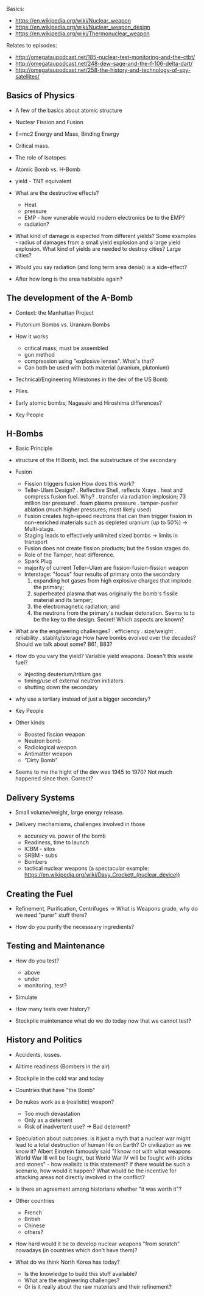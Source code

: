 Basics: 
* https://en.wikipedia.org/wiki/Nuclear_weapon
* https://en.wikipedia.org/wiki/Nuclear_weapon_design
* https://en.wikipedia.org/wiki/Thermonuclear_weapon

Relates to episodes:
* http://omegataupodcast.net/185-nuclear-test-monitoring-and-the-ctbt/
* http://omegataupodcast.net/248-dew-sage-and-the-f-106-delta-dart/
* http://omegataupodcast.net/258-the-history-and-technology-of-spy-satellites/


Basics of Physics
-------------------------------------------
* A few of the basics about atomic structure
* Nuclear Fission and Fusion
* E=mc2 Energy and Mass, Binding Energy
* Critical mass.
* The role of Isotopes
* Atomic Bomb vs. H-Bomb
* yield - TNT equivalent

* What are the destructive effects? 
  - Heat
  - pressure
  - EMP - how vunerable would modern electronics be to the EMP?
  - radiation?

* What kind of damage is expected from different yields? Some examples - radius of damages from a small yield explosion and a large yield explosion. What kind of yields are needed to destroy cities? Large cities?

* Would you say radiation (and long term area denial) is a side-effect?

* After how long is the area habitable again?


The development of the A-Bomb
------------------------------------------
* Context: the Manhattan Project

* Plutonium Bombs vs. Uranium Bombs

* How it works
  - critical mass; must be assembled  
  - gun method
  - compression using "explosive lenses". What's that?
  - Can both be used with both material (uranium, plutonium)

* Technical/Engineering Milestones in the dev of the US Bomb

* Piles.

* Early atomic bombs; Nagasaki and Hiroshima differences?

* Key People


H-Bombs
------------------------------------------
* Basic Principle

* structure of the H Bomb, incl. the substructure of the secondary


* Fusion
  - Fission triggers fusion
    How does this work?
  - Teller-Ulam Design?
    . Reflective Shell, reflects Xrays
    . heat and compress fusion fuel. Why?
      . transfer via radiation implosion; 73 million bar pressure!
      . foam plasma pressure
      . tamper-pusher ablation (much higher pressures; most likely used)
  - Fusion creates high-speed neutrons that can then 
    trigger fission in non-enriched materials such as depleted uranium (up to 50%) 
    -> Multi-stage.
  - Staging leads to effectively unlimited sized bombs -> limits in transport
  - Fusion does not create fission products; but the fission stages do.
  - Role of the Tamper, heat difference.
  - Spark Plug
  - majority of current Teller–Ulam are fission-fusion-fission weapon
  - Interstage: "focus" four results of primary onto the secondary
    1) expanding hot gases from high explosive charges that implode the primary; 
    2) superheated plasma that was originally the bomb's fissile material and its tamper; 
    3) the electromagnetic radiation; and 
    4) the neutrons from the primary's nuclear detonation. 
    Seems to to be the key to the design. Secret!
    Which aspects are known?
 

* What are the engineering challenges?
  . efficiency
  . size/weight
  . reliability
  . stablity/storage
  How have bombs evolved over the decades?
  Should we talk about some? B61, B83?

* How do you vary the yield? 
  Variable yield weapons. Doesn't this waste fuel?
  - injecting deuterium/tritium gas
  - timing/use of external neutron initiators
  - shutting down the secondary

* why use a tertiary instead of just a bigger secondary?

* Key People  

* Other kinds
  - Boosted fission weapon
  - Neutron bomb
  - Radiological weapon
  - Antimatter weapon
  - "Dirty Bomb"

* Seems to me the hight of the dev was 1945 to 1970?
  Not much happened since then. Correct?  


Delivery Systems
-------------------------------------------------

* Small volume/weight, large energy release.

* Delivery mechamisms, challenges involved in those
  - accuracy vs. power of the bomb
  - Readiness, time to launch
  - ICBM - silos
  - SRBM - subs
  - Bombers
  - tactical nuclear weapons (a spectacular example: https://en.wikipedia.org/wiki/Davy_Crockett_(nuclear_device))


Creating the Fuel
-------------------------------------------------

* Refinement, Purification, Centrifuges
  -> What is Weapons grade, why do we need "purer" stuff there?

* How do you purify the necesssary ingredients?


Testing and Maintenance
--------------------------------------------------
* How do you test?
  - above
  - under
  - monitoring, test?

* Simulate

* How many tests over history?  

* Stockpile maintenance
  what do we do today now that we cannot test?


History and Politics
-------------------------------------------------
* Accidents, losses.

* Alltime readiness (Bombers in the air)

* Stockpile in the cold war and today

* Countries that have "the Bomb"

* Do nukes work as a (realistic) weapon?
  - Too much devastation
  - Only as a deterrent
  - Risk of inadvertent use? -> Bad deterrent?
  
* Speculation about outcomes: is it just a myth that a nuclear war might lead to a total destruction of human life on Earth? Or civilization as we know it? Albert Einstein famously said "I know not with what weapons World War III will be fought, but World War IV will be fought with sticks and stones" - how realisitc is this statement? If there would be such a scenario, how would it happen? What would be the incentive for attacking areas not directly involved in the conflict?

* Is there an agreement among historians whether "it was worth it"?  

* Other countries
  - French
  - British
  - Chinese
  - others?

* How hard would it be to develop nuclear weapons "from scratch" nowadays (in countries which don't have them)? 

* What do we think North Korea has today?
  - Is the knowledge to build this stuff available?  
  - What are the engineering challenges?
  - Or is it really about the raw materials and their refinement?
  
 
 
  
  
